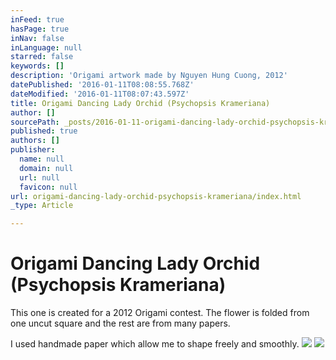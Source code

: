 ```yaml
---
inFeed: true
hasPage: true
inNav: false
inLanguage: null
starred: false
keywords: []
description: 'Origami artwork made by Nguyen Hung Cuong, 2012'
datePublished: '2016-01-11T08:08:55.768Z'
dateModified: '2016-01-11T08:07:43.597Z'
title: Origami Dancing Lady Orchid (Psychopsis Krameriana)
author: []
sourcePath: _posts/2016-01-11-origami-dancing-lady-orchid-psychopsis-krameriana.md
published: true
authors: []
publisher:
  name: null
  domain: null
  url: null
  favicon: null
url: origami-dancing-lady-orchid-psychopsis-krameriana/index.html
_type: Article

---
```

# Origami Dancing Lady Orchid (Psychopsis Krameriana)

This one is created for a 2012 Origami contest. The flower is folded from one uncut square and the rest are from many papers. 

I used handmade paper which allow me to shape freely and smoothly.
![](https://s3-us-west-2.amazonaws.com/the-grid-img/p/e4f3b46fe7024e130ee8976f5c38f0a70a3857d1.jpg)
![](https://s3-us-west-2.amazonaws.com/the-grid-img/p/cff0d9a68632c24d462540054593426ae2d3a162.jpg)